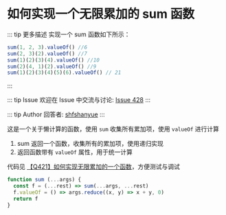 # 如何实现一个无限累加的 sum 函数

::: tip 更多描述 
 实现一个 sum 函数如下所示：

``` js
sum(1, 2, 3).valueOf() //6
sum(2, 3)(2).valueOf() //7
sum(1)(2)(3)(4).valueOf() //10
sum(2)(4, 1)(2).valueOf() //9
sum(1)(2)(3)(4)(5)(6).valueOf() // 21
``` 
::: 

::: tip Issue 
 欢迎在 Issue 中交流与讨论: [Issue 428](https://github.com/shfshanyue/Daily-Question/issues/428) 
:::

::: tip Author 
回答者: [shfshanyue](https://github.com/shfshanyue) 
:::

这是一个关于懒计算的函数，使用 `sum` 收集所有累加项，使用 `valueOf` 进行计算

1. sum 返回一个函数，收集所有的累加项，使用递归实现
1. 返回函数带有 `valueOf` 属性，用于统一计算

代码见 [【Q421】如何实现无限累加的一个函数](https://codepen.io/shanyue/pen/LYymamZ?editors=0012)，方便测试与调试

``` js
function sum (...args) {
  const f = (...rest) => sum(...args, ...rest)
  f.valueOf = () => args.reduce((x, y) => x + y, 0)
  return f
}
```